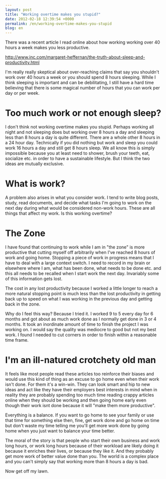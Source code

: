 ```yaml
---
layout: post
title: "Working overtime makes you stupid?"
date: 2012-02-18 12:39:54 +0000
permalink: /en/working-overtime-makes-you-stupid
blog: en
---
```


There was a recent article I read online about how working working over
40 hours a week makes you less productive.

<http://www.inc.com/margaret-heffernan/the-truth-about-sleep-and-productivity.html>

I'm really really skeptical about over-reaching claims that say you
shouldn't work over 40 hours a week or you should spend 8 hours
sleeping. While I think sleeping is important and can be debilitating, I
still have a hard time believing that there is some magical number of
hours that you can work per day or per week.

# Too much work or not enough sleep?

I don't think not working overtime makes you stupid. Perhaps working all
night and not sleeping does but working over 8 hours a day and sleeping
less than 8 hours a day is quite different. There are a whole other 8
hours in a 24 hour day. Technically if you did nothing but work and
sleep you could work 16 hours a day and still get 8 hours sleep. We all
know this is simply impossible because you at least need to shower,
brush your teeth, eat, socialize etc. in order to have a sustainable
lifestyle. But I think the two ideas are mutually exclusive.

# What is work?

A problem also arises in what you consider work. I tend to write blog
posts, study, read documents, and decide what tasks I'm going to work on
the next day during what would be considered non-work hours. These are
all things that affect my work. Is this working overtime?

# The Zone

I have found that continuing to work while I am in "the zone" is more
productive that cutting myself off arbitrarily when I've reached 8 hours
of work and going home. Stopping a piece of work in progress means that
I have to deal with a large context switch. I need to record in my brain
or elsewhere where I am, what has been done, what needs to be done etc.
and this all needs to be recalled when I start work the next day.
Invariably some of this information gets lost.

The cost in any lost productivity because I worked a little longer to
reach a more natural stopping point is much less than the lost
productivity in getting back up to speed on what I was working in the
previous day and getting back in the zone.

Why do I feel this way? Because I tried it. I worked 9 to 5 every day
for 6 months and got about as much work done as I normally get done in 3
or 4 months. It took an inordinate amount of time to finish the project
I was working on. I would say the quality was mediocre to good but not
my best work. I found I needed to cut corners in order to finish within
a reasonable time frame.

# I'm an ill-natured crotchety old man

It feels like most people read these articles too reinforce their biases
and would use this kind of thing as an excuse to go home even when their
work isn't done. For them it's a win-win. They can look smart and hip to
new ideas and act like they have their employers best interests in mind
when in reality they are probably spending too much time reading crappy
articles online when they should be working and then going home early
even though their work isnt done because it will "make them more
productive".

Everything is a balance. If you want to go home to see your family or
use that time for something else then, fine, get work done and go home
on time but don't waste my time telling me you'll get more work done by
going home when you just want to balance your time better.

The moral of the story is that people who start their own business and
work long hours, or work long hours because of their workload are likely
doing it because it enriches their lives, or because they like it. And
they probably get more work of better value done than you. The world is
a complex place and you can't simply say that working more than 8 hours
a day is bad.

Now get off my lawn.
